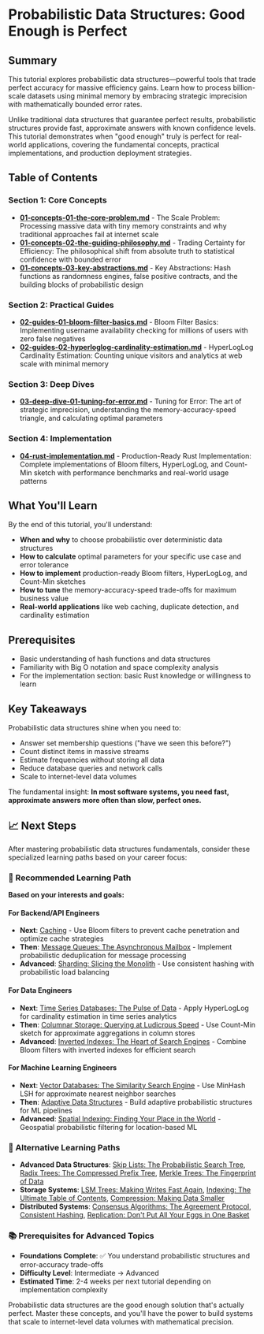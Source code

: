 # Probabilistic Data Structures: Good Enough is Perfect

## Summary

This tutorial explores probabilistic data structures—powerful tools that trade perfect accuracy for massive efficiency gains. Learn how to process billion-scale datasets using minimal memory by embracing strategic imprecision with mathematically bounded error rates.

Unlike traditional data structures that guarantee perfect results, probabilistic structures provide fast, approximate answers with known confidence levels. This tutorial demonstrates when "good enough" truly is perfect for real-world applications, covering the fundamental concepts, practical implementations, and production deployment strategies.

## Table of Contents

### Section 1: Core Concepts
- **[01-concepts-01-the-core-problem.md](01-concepts-01-the-core-problem.md)** - The Scale Problem: Processing massive data with tiny memory constraints and why traditional approaches fail at internet scale
- **[01-concepts-02-the-guiding-philosophy.md](01-concepts-02-the-guiding-philosophy.md)** - Trading Certainty for Efficiency: The philosophical shift from absolute truth to statistical confidence with bounded error
- **[01-concepts-03-key-abstractions.md](01-concepts-03-key-abstractions.md)** - Key Abstractions: Hash functions as randomness engines, false positive contracts, and the building blocks of probabilistic design

### Section 2: Practical Guides  
- **[02-guides-01-bloom-filter-basics.md](02-guides-01-bloom-filter-basics.md)** - Bloom Filter Basics: Implementing username availability checking for millions of users with zero false negatives
- **[02-guides-02-hyperloglog-cardinality-estimation.md](02-guides-02-hyperloglog-cardinality-estimation.md)** - HyperLogLog Cardinality Estimation: Counting unique visitors and analytics at web scale with minimal memory

### Section 3: Deep Dives
- **[03-deep-dive-01-tuning-for-error.md](03-deep-dive-01-tuning-for-error.md)** - Tuning for Error: The art of strategic imprecision, understanding the memory-accuracy-speed triangle, and calculating optimal parameters

### Section 4: Implementation
- **[04-rust-implementation.md](04-rust-implementation.md)** - Production-Ready Rust Implementation: Complete implementations of Bloom filters, HyperLogLog, and Count-Min sketch with performance benchmarks and real-world usage patterns

## What You'll Learn

By the end of this tutorial, you'll understand:

- **When and why** to choose probabilistic over deterministic data structures
- **How to calculate** optimal parameters for your specific use case and error tolerance
- **How to implement** production-ready Bloom filters, HyperLogLog, and Count-Min sketches
- **How to tune** the memory-accuracy-speed trade-offs for maximum business value
- **Real-world applications** like web caching, duplicate detection, and cardinality estimation

## Prerequisites

- Basic understanding of hash functions and data structures
- Familiarity with Big O notation and space complexity analysis
- For the implementation section: basic Rust knowledge or willingness to learn

## Key Takeaways

Probabilistic data structures shine when you need to:
- Answer set membership questions ("have we seen this before?")
- Count distinct items in massive streams
- Estimate frequencies without storing all data
- Reduce database queries and network calls
- Scale to internet-level data volumes

The fundamental insight: **In most software systems, you need fast, approximate answers more often than slow, perfect ones.**

## 📈 Next Steps

After mastering probabilistic data structures fundamentals, consider these specialized learning paths based on your career focus:

### 🎯 Recommended Learning Path

**Based on your interests and goals:**

#### For Backend/API Engineers
- **Next**: [Caching](../caching/README.md) - Use Bloom filters to prevent cache penetration and optimize cache strategies
- **Then**: [Message Queues: The Asynchronous Mailbox](../message-queues-the-asynchronous-mailbox/README.md) - Implement probabilistic deduplication for message processing
- **Advanced**: [Sharding: Slicing the Monolith](../sharding-slicing-the-monolith/README.md) - Use consistent hashing with probabilistic load balancing

#### For Data Engineers
- **Next**: [Time Series Databases: The Pulse of Data](../time-series-databases-the-pulse-of-data/README.md) - Apply HyperLogLog for cardinality estimation in time series analytics
- **Then**: [Columnar Storage: Querying at Ludicrous Speed](../columnar-storage/README.md) - Use Count-Min sketch for approximate aggregations in column stores
- **Advanced**: [Inverted Indexes: The Heart of Search Engines](../inverted-indexes-the-heart-of-search-engines/README.md) - Combine Bloom filters with inverted indexes for efficient search

#### For Machine Learning Engineers
- **Next**: [Vector Databases: The Similarity Search Engine](../vector-databases-the-similarity-search-engine/README.md) - Use MinHash LSH for approximate nearest neighbor searches
- **Then**: [Adaptive Data Structures](../adaptive-data-structures/README.md) - Build adaptive probabilistic structures for ML pipelines
- **Advanced**: [Spatial Indexing: Finding Your Place in the World](../spatial-indexing-finding-your-place-in-the-world/README.md) - Geospatial probabilistic filtering for location-based ML

### 🔗 Alternative Learning Paths

- **Advanced Data Structures**: [Skip Lists: The Probabilistic Search Tree](../skip-lists-the-probabilistic-search-tree/README.md), [Radix Trees: The Compressed Prefix Tree](../radix-trees-the-compressed-prefix-tree/README.md), [Merkle Trees: The Fingerprint of Data](../merkle-trees-the-fingerprint-of-data/README.md)
- **Storage Systems**: [LSM Trees: Making Writes Fast Again](../lsm-trees-making-writes-fast-again/README.md), [Indexing: The Ultimate Table of Contents](../indexing-the-ultimate-table-of-contents/README.md), [Compression: Making Data Smaller](../compression/README.md)
- **Distributed Systems**: [Consensus Algorithms: The Agreement Protocol](../consensus-algorithms-the-agreement-protocol/README.md), [Consistent Hashing](../consistent-hashing/README.md), [Replication: Don't Put All Your Eggs in One Basket](../replication-dont-put-all-your-eggs-in-one-basket/README.md)

### 📚 Prerequisites for Advanced Topics

- **Foundations Complete**: ✅ You understand probabilistic structures and error-accuracy trade-offs
- **Difficulty Level**: Intermediate → Advanced
- **Estimated Time**: 2-4 weeks per next tutorial depending on implementation complexity

Probabilistic data structures are the good enough solution that's actually perfect. Master these concepts, and you'll have the power to build systems that scale to internet-level data volumes with mathematical precision.